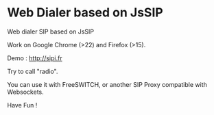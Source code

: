 Web Dialer based on JsSIP
===============

Web dialer SIP based on JsSIP 

Work on Google Chrome (>22) and Firefox (>15).

Demo : http://sipi.fr

Try to call "radio".

You can use it with FreeSWITCH, or another SIP Proxy compatible with Websockets.

Have Fun !
